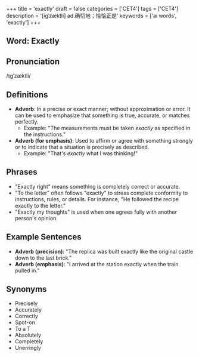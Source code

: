 +++
title = 'exactly'
draft = false
categories = ['CET4']
tags = ['CET4']
description = '[igˈzæktli] ad.确切地；恰恰正是'
keywords = ['ai words', 'exactly']
+++

## Word: Exactly

## Pronunciation
/ɪɡˈzæktli/

## Definitions
- **Adverb**: In a precise or exact manner; without approximation or error. It can be used to emphasize that something is true, accurate, or matches perfectly.
  - Example: "The measurements must be taken _exactly_ as specified in the instructions."
- **Adverb (for emphasis)**: Used to affirm or agree with something strongly or to indicate that a situation is precisely as described.
  - Example: "That's _exactly_ what I was thinking!"

## Phrases
- "Exactly right" means something is completely correct or accurate.
- "To the letter" often follows "exactly" to stress complete conformity to instructions, rules, or details. For instance, "He followed the recipe exactly to the letter."
- "Exactly my thoughts" is used when one agrees fully with another person's opinion.

## Example Sentences
- **Adverb (precision)**: "The replica was built exactly like the original castle down to the last brick."
- **Adverb (emphasis)**: "I arrived at the station exactly when the train pulled in."

## Synonyms
- Precisely
- Accurately
- Correctly
- Spot-on
- To a T
- Absolutely
- Completely
- Unerringly
